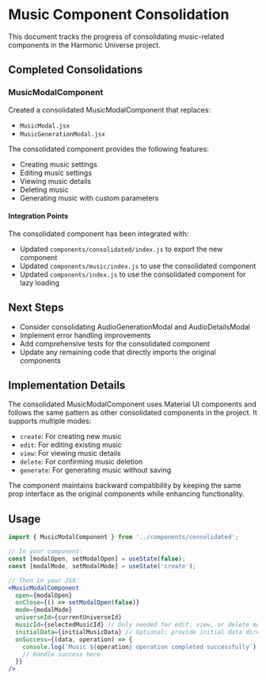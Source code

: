 # Music Component Consolidation

This document tracks the progress of consolidating music-related components in the Harmonic Universe project.

## Completed Consolidations

### MusicModalComponent

Created a consolidated MusicModalComponent that replaces:
- `MusicModal.jsx`
- `MusicGenerationModal.jsx`

The consolidated component provides the following features:
- Creating music settings
- Editing music settings
- Viewing music details
- Deleting music
- Generating music with custom parameters

#### Integration Points

The consolidated component has been integrated with:
- Updated `components/consolidated/index.js` to export the new component
- Updated `components/music/index.js` to use the consolidated component
- Updated `components/index.js` to use the consolidated component for lazy loading

## Next Steps

- Consider consolidating AudioGenerationModal and AudioDetailsModal
- Implement error handling improvements
- Add comprehensive tests for the consolidated component
- Update any remaining code that directly imports the original components

## Implementation Details

The consolidated MusicModalComponent uses Material UI components and follows the same pattern as other consolidated components in the project. It supports multiple modes:

- `create`: For creating new music
- `edit`: For editing existing music
- `view`: For viewing music details
- `delete`: For confirming music deletion
- `generate`: For generating music without saving

The component maintains backward compatibility by keeping the same prop interface as the original components while enhancing functionality.

## Usage

```jsx
import { MusicModalComponent } from '../components/consolidated';

// In your component:
const [modalOpen, setModalOpen] = useState(false);
const [modalMode, setModalMode] = useState('create');

// Then in your JSX:
<MusicModalComponent
  open={modalOpen}
  onClose={() => setModalOpen(false)}
  mode={modalMode}
  universeId={currentUniverseId}
  musicId={selectedMusicId} // Only needed for edit, view, or delete modes
  initialData={initialMusicData} // Optional: provide initial data directly
  onSuccess={(data, operation) => {
    console.log(`Music ${operation} operation completed successfully`);
    // Handle success here
  }}
/>
``` 